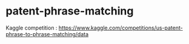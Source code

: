 # patent-phrase-matching
Kaggle competition : https://www.kaggle.com/competitions/us-patent-phrase-to-phrase-matching/data
